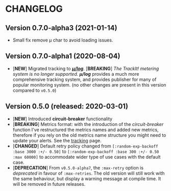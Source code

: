 # CHANGELOG

## Version 0.7.0-alpha3 (2021-01-14)
  * Small fix remove μ char to avoid loading issues.


## Version 0.7.0-alpha1 (2020-08-04)
  * [**NEW**] Migrated tracking to [***μ/log***](https://github.com/BrunoBonacci/mulog).
    [**BREAKING**] _The TrackIt! metering system is no longer supported._
    ***μ/log*** provides a much more comprehensive tracking system, and provides
    publisher for many of popular monitoring system.
    (no other changes are present in this version compared to `v0.5.0`)


## Version 0.5.0 (released: 2020-03-01)

  * [**NEW**] Introduced **circuit-breaker** functionality
  * [**BREAKING**] Metrics format: with the introduction of the
    *circuit-breaker* function I've restructured the metrics names and
    added new metrics, therefore if you rely on the old metrics name
    structure you might need to update your alerts. See the
    [tracking](./doc/tracking.md) page.
  * [**CHANGED**] Default retry policy changed from
    `[:random-exp-backoff :base 3000 :+/- 0.50]` to
    `[:random-exp-backoff :base 300 :+/- 0.50 :max 60000]` to
    accommodate wider type of use cases with the default case.
  * [**DEPRECATION**] From `v0.5.0-alpha7`, the `:max-retry` option is
    *deprecated* in favour of `:max-retries`. The old version will
    still work with the same behaviour, but display a warning message
    at compile time.  It will be removed in future releases.
